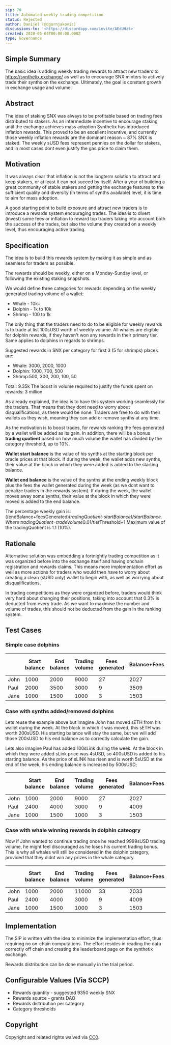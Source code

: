 ```yaml
---
sip: 70
title: Automated weekly trading competition
status: Rejected
author: Danijel (@dgornjakovic)
discussions-to: '<https://discordapp.com/invite/AEdUHzt>'
created: 2020-05-04T00:00:00.000Z
type: Governance
---
```


<!--You can leave these HTML comments in your merged SIP and delete the visible duplicate text guides, they will not appear and may be helpful to refer to if you edit it again. This is the suggested template for new SIPs. Note that an SIP number will be assigned by an editor. When opening a pull request to submit your SIP, please use an abbreviated title in the filename, `sip-draft_title_abbrev.md`. The title should be 44 characters or less.-->


## Simple Summary
<!--"If you can't explain it simply, you don't understand it well enough." Provide a simplified and layman-accessible explanation of the SIP.-->
The basic idea is adding weekly trading rewards to attract new traders to https://synthetix.exchange/ as well as to encourage SNX minters to actively trade their synths on the exchange.
Ultimately, the goal is constant growth in exchange usage and volume.

## Abstract
<!--A short (~200 word) description of the technical issue being addressed.-->
The idea of staking SNX was always to be profitable based on trading fees distributed to stakers.
As an intermediate incentive to encourage staking until the exchange achieves mass adoption Synthetix has introduced inflation rewards.
This proved to be an excellent incentive, and currently those weekly inflation rewards are the dominant reason ~ 87% SNX is staked.
The weekly sUSD fees represent pennies on the dollar for stakers, and in most cases dont even justify the gas price to claim them.

## Motivation
<!--The motivation is critical for SIPs that want to change Synthetix. It should clearly explain why the existing protocol specification is inadequate to address the problem that the SIP solves. SIP submissions without sufficient motivation may be rejected outright.-->
It was always clear that inflation is not the longterm solution to attract and keep stakers, or at least it can not suceed by itself.
After a year of building a great community of stable stakers and getting the exchange features to the sufficient quality and diversity (in terms of synths available) level, it is time to aim for mass adoption.

A good starting point to build exposure and attract new traders is to introduce a rewards system encouraging trades.
The idea is to divert (invest) some fees or inflation to reward top traders taking into account both the success of the trades, but also the volume they created on a weekly level, thus encouraging active trading. 

## Specification
<!--The technical specification should describe the syntax and semantics of any new feature.-->
The idea is to build this rewards system by making it as simple and as seamless for traders as possible.

The rewards should be weekly, either on a Monday-Sunday level, or following the existing staking snapshots.

We would define three categories for rewards depending on the weekly generated trading volume of a wallet:
* Whale - 10k+ 
* Dolphin - 1k to 10k
* Shrimp - 100 to 1k

The only thing that the traders need to do to be eligible for weekly rewards is to trade at list 100sUSD worth of weekly volume.
All whales are eligible for dolphin rewards, if they haven't won any rewards in their primary tier.
Same applies to dolphins in regards to shrimps.

Suggested rewards in SNX per category for first 3  (5 for shrimps) places are:
* Whale: 3000, 2000, 1000
* Dolphin: 1000, 700, 500
* Shrimp:500, 300, 200, 100, 50

Total: 9.35k
The boost in volume required to justify the funds spent on rewards: 3 million

As already explained, the idea is to have this system working seamlessly for the traders.
That means that they dont need to worry about disqualifications, as there would be none.
Traders are free to do with their wallets as they wish, meaning they can add or remove synths at any time.

As the motivation is to boost trades, for rewards ranking the fees generated by a wallet will be added as its gain.
In addition, there will be a bonus **trading quotient**  based on how much volume the wallet has divided by the category threshold, up to 10%.

**Wallet start balance** is the value of his synths at the starting block per oracle prices at that block.
If during the week, the wallet adds new synths, their value at the block in which they were added is added to the starting balance.

**Wallet end balance** is the value of the synths at the ending weekly block plus the fees the wallet generated during the week (as we dont want to penalize traders in the rewards system).
If during the week, the wallet moves away some synths, their value at the block in which they were moved is added to the end balance.

The percentage weekly gain is: ((endBalance+feesGenerated)*tradingQuotient-startBalance)/startBalance. 
Where tradingQuotient=tradeVolume*0.01/tierThreshold+1
Maximum value of the tradingQuotient is 1.1 (10%).

## Rationale
<!--The rationale fleshes out the specification by describing what motivated the design and why particular design decisions were made. It should describe alternate designs that were considered and related work, e.g. how the feature is supported in other languages. The rationale may also provide evidence of consensus within the community, and should discuss important objections or concerns raised during discussion.-->
Alternative solution was embedding a fortnightly trading competition as it was organized before into the exchange itself and having onchain registration and rewards claims.
This means more implementation effort as well as more actions for traders who would then have to worry about creating a clean (sUSD only) wallet to begin with, as well as worrying about disqualifications.

In trading competitions as they were organized before, traders would think very hard about changing their positions, taking into account that 0.3% is deducted from every trade.
As we want to maximise the number and volume of trades, this should not be deducted from the gain in the ranking system.  


## Test Cases
<!--Test cases for an implementation are mandatory for SIPs but can be included with the implementation..-->
### Simple case dolphins
|      | Start balance | End balance | Trading volume | Fees generated | Balance+Fees | Bonus(%) | Balance with bonus| Gain   |
|------|---------------|-------------|----------------|----------------|--------------|----------|-------------------|--------|
| John | 1000          | 2000        | 9000           | 27             | 2027         | 9        |    2209.4         | 120.9% |
| Paul | 2000          | 3500        | 3000           | 9              | 3509         | 3        |    3614.3         | 80.7%  |
| Jane | 1000          | 1500        | 1000           | 3              | 1503         | 0        |    1503           | 50.3   |


### Case with synths added/removed dolphins
Lets reuse the example above but imagine John has moved sETH from his wallet during the week.
At the block in which it was moved, this sETH was worth 200sUSD.
His starting balance will stay the same, but we will add those 200sUSD to his end balance as to correctly calculate the gain.

Lets also imagine Paul has added 100sLink during the week. At the block in which they were added sLink price was 4sUSD, so 400sUSD is added to his starting balance.
As the price of sLINK has risen and is worth 5sUSD at the end of the week, his ending balance is increased by 500sUSD;

|      | Start balance | End balance | Trading volume | Fees generated | Balance+Fees | Bonus(%) | Balance with bonus| Gain   |
|------|---------------|-------------|----------------|----------------|--------------|----------|-------------------|--------|
| John | 1000          | 2000        | 9000           | 27             | 2027         | 9        | 		2209.4		 | 120.9% |
| Paul | 2400          | 4000        | 3000           | 9              | 4009         | 3        | 		4129.3		 | 72.05% |
| Jane | 1000          | 1500        | 1000           | 3              | 1503         | 0        | 		1503		 | 50.3%  |


### Case with whale winning rewards in dolphin cateogry
Now if John wanted to continue trading once he reached 9999sUSD trading volume, he might feel discouraged as he loses his current trading bonus.
This is why all whales will still be considered in the dolphin category, provided that they didnt win any prizes in the whale category.

|      | Start balance | End balance | Trading volume | Fees generated | Balance+Fees | Bonus(%) | Balance with bonus| Gain   |
|------|---------------|-------------|----------------|----------------|--------------|----------|-------------------|--------|
| John | 1000          | 2000        | 11000          | 33             | 2033         | 10       | 		2236.3		 | 123.6% |
| Paul | 2400          | 4000        | 3000           | 9              | 4009         | 3        | 		4129.3		 | 72.05% |
| Jane | 1000          | 1500        | 1000           | 3              | 1503         | 0        | 		1503		 | 50.3%  |

## Implementation
<!--The implementations must be completed before any SIP is given status "Implemented", but it need not be completed before the SIP is "Approved". While there is merit to the approach of reaching consensus on the specification and rationale before writing code, the principle of "rough consensus and running code" is still useful when it comes to resolving many discussions of API details.-->
The SIP is written with the idea to minimize the implementation effort, thus requiring no on-chain computations.
The effort resides in reading the data correctly off chain and creating the leaderboard page on the synthetix exchange.

Rewards distribution can be done manually in the trial period.
## Configurable Values (Via SCCP)
<!--Please list all values configurable via SCCP under this implementation.-->
* Rewards quantity - suggested 9350 weekly SNX
* Rewards source - grants DAO
* Rewards distribution per category
* Category thresholds
## Copyright
Copyright and related rights waived via [CC0](https://creativecommons.org/publicdomain/zero/1.0/).
